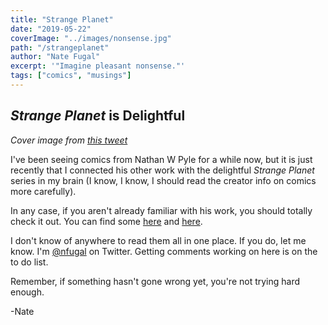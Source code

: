```yaml
---
title: "Strange Planet"
date: "2019-05-22"
coverImage: "../images/nonsense.jpg"
path: "/strangeplanet"
author: "Nate Fugal"
excerpt: '"Imagine pleasant nonsense."'
tags: ["comics", "musings"]
---
```


## _Strange Planet_ is Delightful

_Cover image from [this tweet](https://twitter.com/nathanwpyle/status/1100483318850772992/photo/3)_

I've been seeing comics from Nathan W Pyle for a while now, but it is just recently that I connected his other work with the delightful _Strange Planet_ series in my brain (I know, I know, I should read the creator info on comics more carefully).

In any case, if you aren't already familiar with his work, you should totally check it out. You can find some [here](https://www.instagram.com/nathanwpylestrangeplanet/?hl=en) and [here](https://www.nathanwpyle.art/strangeplanet).

I don't know of anywhere to read them all in one place. If you do, let me know. I'm [@nfugal](https://twitter.com/nfugal) on Twitter. Getting comments working on here is on the to do list.


Remember, if something hasn't gone wrong yet, you're not trying hard enough.

-Nate
